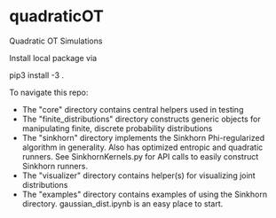 # quadraticOT
Quadratic OT Simulations

Install local package via

pip3 install -3 .

To navigate this repo:

- The "core" directory contains central helpers used in testing
- The "finite_distributions" directory constructs generic objects for manipulating finite, discrete probability distributions
- The "sinkhorn" directory implements the Sinkhorn Phi-regularized algorithm in generality. Also has optimized entropic and quadratic runners. See SinkhornKernels.py for API calls to easily construct Sinkhorn runners.
- The "visualizer" directory contains helper(s) for visualizing joint distributions
- The "examples" directory contains examples of using the Sinkhorn directory. gaussian_dist.ipynb is an easy place to start.
